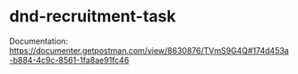 # dnd-recruitment-task
Documentation:
https://documenter.getpostman.com/view/8630876/TVmS9G4Q#174d453a-b884-4c9c-8561-1fa8ae91fc46
